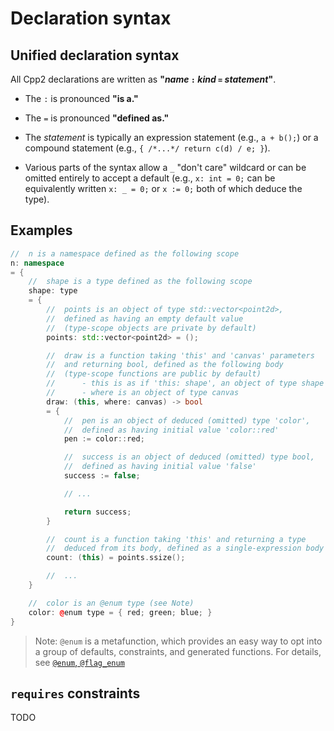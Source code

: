 # Declaration syntax

## Unified declaration syntax

All Cpp2 declarations are written as **"_name_ `:` _kind_ `=` _statement_"**.

- The `:` is pronounced **"is a."**

- The `=` is pronounced **"defined as."**

- The _statement_ is typically an expression statement (e.g., `a + b();`) or a compound statement (e.g., `{ /*...*/ return c(d) / e; }`).

- Various parts of the syntax allow a `_` "don't care" wildcard or can be omitted entirely to accept a default (e.g., `x: int = 0;` can be equivalently written `x: _ = 0;` or `x := 0;` both of which deduce the type).


## Examples

``` cpp title="Consistent declarations — name : kind = statement" hl_lines="2 5 10 17 21 25 34 40"
//  n is a namespace defined as the following scope
n: namespace
= {
    //  shape is a type defined as the following scope
    shape: type
    = {
        //  points is an object of type std::vector<point2d>,
        //  defined as having an empty default value
        //  (type-scope objects are private by default)
        points: std::vector<point2d> = ();

        //  draw is a function taking 'this' and 'canvas' parameters
        //  and returning bool, defined as the following body
        //  (type-scope functions are public by default)
        //      - this is as if 'this: shape', an object of type shape
        //      - where is an object of type canvas
        draw: (this, where: canvas) -> bool
        = {
            //  pen is an object of deduced (omitted) type 'color',
            //  defined as having initial value 'color::red'
            pen := color::red;

            //  success is an object of deduced (omitted) type bool,
            //  defined as having initial value 'false'
            success := false;

            // ...

            return success;
        }

        //  count is a function taking 'this' and returning a type
        //  deduced from its body, defined as a single-expression body
        count: (this) = points.ssize();

        //  ...
    }

    //  color is an @enum type (see Note)
    color: @enum type = { red; green; blue; }
}
```

> Note: `@enum` is a metafunction, which provides an easy way to opt into a group of defaults, constraints, and generated functions. For details, see [`@enum`, `@flag_enum`](metafunctions.md/#enum-flag_enum)


## `requires` constraints

TODO

